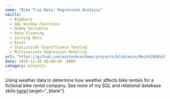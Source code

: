 ```yaml
---
name: "Bike Trip Data: Regression Analysis"
skills: 
  - BigQuery
  - SQL Window Functions
  - Dummy Variables
  - Data Cleaning
  - Joining Data
  - Excel
  - Statistical Significance Testing
  - Multivariate Regression Modeling
url: "https://github.com/austenbrockman/projects/blob/main/Mock%20AB%20Test%20Using%20Kaggle%20Dataset.ipynb"
date: 2020-12-20 00:00:00 -0000
category: projects
---
```


Using weather data to determine how weather affects bike rentals for a fictional bike rental company. See more of my SQL and relational database skills [here](https://github.com/austenbrockman/projects/blob/main/SQL-%20Analyzing%20the%20Chinook%20Database.ipynb){:target="_blank"}.


